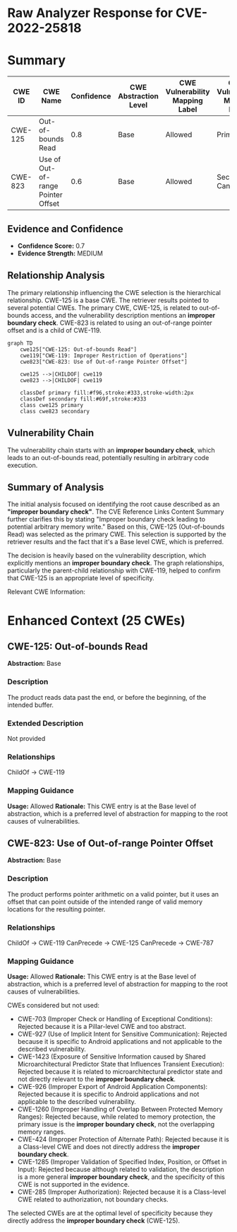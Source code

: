# Raw Analyzer Response for CVE-2022-25818

# Summary
| CWE ID | CWE Name | Confidence | CWE Abstraction Level | CWE Vulnerability Mapping Label | CWE-Vulnerability Mapping Notes |
|---|---|---|---|---|---|
| CWE-125 | Out-of-bounds Read | 0.8 | Base | Allowed | Primary CWE |
| CWE-823 | Use of Out-of-range Pointer Offset | 0.6 | Base | Allowed | Secondary Candidate |

## Evidence and Confidence

*   **Confidence Score:** 0.7
*   **Evidence Strength:** MEDIUM

## Relationship Analysis
The primary relationship influencing the CWE selection is the hierarchical relationship. CWE-125 is a base CWE. The retriever results pointed to several potential CWEs. The primary CWE, CWE-125, is related to out-of-bounds access, and the vulnerability description mentions an **improper boundary check**. CWE-823 is related to using an out-of-range pointer offset and is a child of CWE-119.

```mermaid
graph TD
    cwe125["CWE-125: Out-of-bounds Read"]
    cwe119["CWE-119: Improper Restriction of Operations"]
    cwe823["CWE-823: Use of Out-of-range Pointer Offset"]

    cwe125 -->|CHILDOF| cwe119
    cwe823 -->|CHILDOF| cwe119

    classDef primary fill:#f96,stroke:#333,stroke-width:2px
    classDef secondary fill:#69f,stroke:#333
    class cwe125 primary
    class cwe823 secondary
```

## Vulnerability Chain
The vulnerability chain starts with an **improper boundary check**, which leads to an out-of-bounds read, potentially resulting in arbitrary code execution.

## Summary of Analysis
The initial analysis focused on identifying the root cause described as an **"improper boundary check"**. The CVE Reference Links Content Summary further clarifies this by stating "Improper boundary check leading to potential arbitrary memory write." Based on this, CWE-125 (Out-of-bounds Read) was selected as the primary CWE. This selection is supported by the retriever results and the fact that it's a Base level CWE, which is preferred.

The decision is heavily based on the vulnerability description, which explicitly mentions an **improper boundary check**. The graph relationships, particularly the parent-child relationship with CWE-119, helped to confirm that CWE-125 is an appropriate level of specificity.

Relevant CWE Information:

# Enhanced Context (25 CWEs)

## CWE-125: Out-of-bounds Read
**Abstraction:** Base

### Description
The product reads data past the end, or before the beginning, of the intended buffer.

### Extended Description
Not provided

### Relationships
ChildOf -> CWE-119

### Mapping Guidance
**Usage:** Allowed
**Rationale:** This CWE entry is at the Base level of abstraction, which is a preferred level of abstraction for mapping to the root causes of vulnerabilities.

## CWE-823: Use of Out-of-range Pointer Offset
**Abstraction:** Base

### Description
The product performs pointer arithmetic on a valid pointer, but it uses an offset that can point outside of the intended range of valid memory locations for the resulting pointer.

### Relationships
ChildOf -> CWE-119
CanPrecede -> CWE-125
CanPrecede -> CWE-787

### Mapping Guidance
**Usage:** Allowed
**Rationale:** This CWE entry is at the Base level of abstraction, which is a preferred level of abstraction for mapping to the root causes of vulnerabilities.

CWEs considered but not used:

*   CWE-703 (Improper Check or Handling of Exceptional Conditions): Rejected because it is a Pillar-level CWE and too abstract.
*   CWE-927 (Use of Implicit Intent for Sensitive Communication): Rejected because it is specific to Android applications and not applicable to the described vulnerability.
*   CWE-1423 (Exposure of Sensitive Information caused by Shared Microarchitectural Predictor State that Influences Transient Execution): Rejected because it is related to microarchitectural predictor state and not directly relevant to the **improper boundary check**.
*   CWE-926 (Improper Export of Android Application Components): Rejected because it is specific to Android applications and not applicable to the described vulnerability.
*   CWE-1260 (Improper Handling of Overlap Between Protected Memory Ranges): Rejected because, while related to memory protection, the primary issue is the **improper boundary check**, not the overlapping memory ranges.
*   CWE-424 (Improper Protection of Alternate Path): Rejected because it is a Class-level CWE and does not directly address the **improper boundary check**.
*   CWE-1285 (Improper Validation of Specified Index, Position, or Offset in Input): Rejected because although related to validation, the description is a more general **improper boundary check**, and the specificity of this CWE is not supported in the evidence.
*   CWE-285 (Improper Authorization): Rejected because it is a Class-level CWE related to authorization, not boundary checks.

The selected CWEs are at the optimal level of specificity because they directly address the **improper boundary check** (CWE-125).